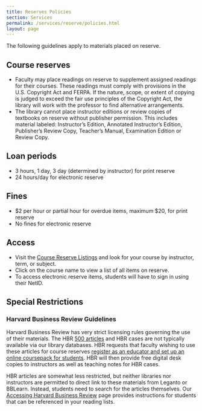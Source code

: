 ```yaml
---
title: Reserves Policies
section: Services
permalink: /services/reserve/policies.html
layout: page
---
```


The following guidelines apply to materials placed on reserve.

## Course reserves

- Faculty may place readings on reserve to supplement assigned readings for their courses. These readings must comply with provisions in the U.S. Copyright Act and FERPA. If the nature, scope, or extent of copying is judged to exceed the fair use principles of the Copyright Act, the library will work with the professor to find alternative arrangements.
- The library cannot place instructor editions or review copies of textbooks on reserve without publisher permission. This includes material labeled: Instructor’s Edition, Annotated Instructor’s Edition, Publisher’s Review Copy, Teacher’s Manual, Examination Edition or Review Copy.

## Loan periods

- 3 hours, 1 day, 3 day (determined by instructor) for print reserve
- 24 hours/day for electronic reserve

## Fines

- $2 per hour or partial hour for overdue items, maximum $20, for print reserve
- No fines for electronic reserve

## Access

- Visit the <a href="list.html">Course Reserve Listings</a> and look for your course by instructor, term, or subject.
- Click on the course name to view a list of all items on reserve.
- To access electronic reserve items, students will have to sign in using their NetID.

## Special Restrictions 

### Harvard Business Review Guidelines

Harvard Business Review has very strict licensing rules governing the use of their materials. 
The HBR [500 articles](http://www.ala.org/rusa/sites/ala.org.rusa/files/content/sections/brass/Harvardbusinessreview/HBR_EBSCO_500_List_2013.pdf) and HBR cases are not typically available via our library databases.
HBR requests that faculty wishing to use these articles for course reserves [register as an educator and set up an online coursepack for students](https://hbsp.harvard.edu/home/). 
HBR will then provide free digital desk copies to instructors as well as teaching notes for HBR cases. 

HBR articles are somewhat less restricted, but neither libraries nor instructors are permitted to direct link to these materials from Leganto or BBLearn. 
Instead, students need to search for the articles themselves.
Our [Accessing Harvard Business Review](/services/reserve/hbr.html) page provides instructions for students that can be referenced in your reading lists.
